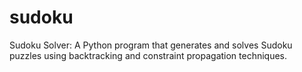# sudoku
 Sudoku Solver: A Python program that generates and solves Sudoku puzzles using backtracking and constraint propagation techniques.
